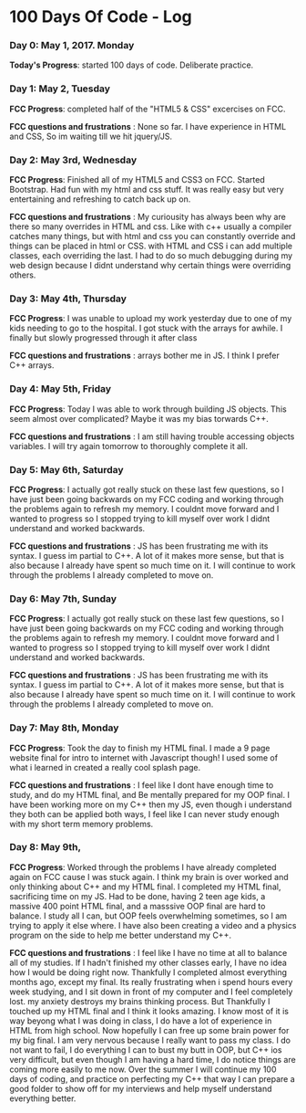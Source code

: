 # 100 Days Of Code - Log

### Day 0: May 1, 2017. Monday
**Today's Progress**: started 100 days of code. Deliberate practice.


### Day 1: May 2, Tuesday

**FCC Progress**: completed half of the "HTML5 & CSS" excercises on FCC.

**FCC questions and frustrations** : None so far. I have experience in HTML and CSS, So im waiting till we hit jquery/JS.



### Day 2: May 3rd, Wednesday

**FCC Progress**: Finished all of my HTML5 and CSS3 on FCC. Started Bootstrap. Had fun with my html and css stuff. It was really easy but very entertaining and refreshing to catch back up on.

**FCC questions and frustrations** : My curiousity has always been why are there so many overrides in HTML and css. Like with c++ usually a compiler catches many things, but with html and css you can constantly override and things can be placed in html or CSS.
with HTML and CSS i can add multiple classes, each overriding the last. I had to do so much debugging during my web design because I didnt understand why certain things were overriding others.



### Day 3: May 4th, Thursday

**FCC Progress**: I was unable to upload my work yesterday due to one of my kids needing to go to the hospital. I got stuck with the arrays for awhile. I finally but slowly progressed through it after class

**FCC questions and frustrations** : arrays bother me in JS. I think I prefer C++ arrays.


### Day 4: May 5th, Friday

**FCC Progress**: Today I was able to work through building JS objects. This seem almost over complicated? Maybe it was my bias torwards C++.

**FCC questions and frustrations** :  I am still having trouble accessing objects variables. I will try again tomorrow to thoroughly complete it all.


### Day 5: May 6th, Saturday

**FCC Progress**:  I actually got really stuck on these last few questions, so I have just been going backwards on my FCC coding and working through the problems again to refresh my memory.  I couldnt move forward and I wanted to progress so I stopped trying to kill myself over work I didnt understand and worked backwards.

**FCC questions and frustrations** : JS has been frustrating me with its syntax. I guess im partial to C++. A lot of it makes more sense, but that is also because I already have spent so much time on it. I will continue to work through the problems I already completed to move on.


### Day 6: May 7th, Sunday

**FCC Progress**:  I actually got really stuck on these last few questions, so I have just been going backwards on my FCC coding and working through the problems again to refresh my memory.  I couldnt move forward and I wanted to progress so I stopped trying to kill myself over work I didnt understand and worked backwards.

**FCC questions and frustrations** : JS has been frustrating me with its syntax. I guess im partial to C++. A lot of it makes more sense, but that is also because I already have spent so much time on it. I will continue to work through the problems I already completed to move on.


### Day 7: May 8th, Monday

**FCC Progress**: Took the day to finish my HTML final. I made a 9 page website final for intro to internet with Javascript though! I used some of what i learned in created a really cool splash page. 

**FCC questions and frustrations** : I feel like I dont have enough time to study, and do my HTML final, and Be mentally prepared for my OOP final. I have been working more on my C++ then my JS, even though i understand they both can be applied both ways, I feel like I can never study enough with my short term memory problems.


### Day 8: May 9th, 

**FCC Progress**:  Worked through the problems I have already completed again on FCC cause I was stuck again. I think my brain is over worked and only thinking about C++ and my HTML final. I completed my HTML final, sacrificing time on my JS. Had to be done, having 2 teen age kids, a massive 400 point HTML final, and a masssive OOP final are hard to balance. I study all I can, but OOP feels overwhelming sometimes, so I am trying to apply it else where. I have also been creating a video and a physics program on the side to help me better understand my C++.

**FCC questions and frustrations** : I feel like I have no time at all to balance all of my studies. If I hadn't finished my other classes early, I have no idea how I would be doing right now. Thankfully I completed almost everything months ago, except my final. Its really frustrating when i spend hours every week studying, and I sit down in front of my computer and I feel completely lost. my anxiety destroys my brains thinking process. But Thankfully I touched up my HTML final and I think it looks amazing. I know most of it is way beyong what I was doing in class, I do have a lot of experience in HTML from high school. Now hopefully I can free up some brain power for my big final. I am very nervous because I really want to pass my class. I do not want to fail, I do everything I can to bust my butt in OOP, but C++ ios very difficult, but even though I am having a hard time, I do notice things are coming more easily to me now. Over the summer I will continue my 100 days of coding, and practice on perfecting my C++ that way I can prepare a good folder to show off for my interviews and help myself understand everything better. 

